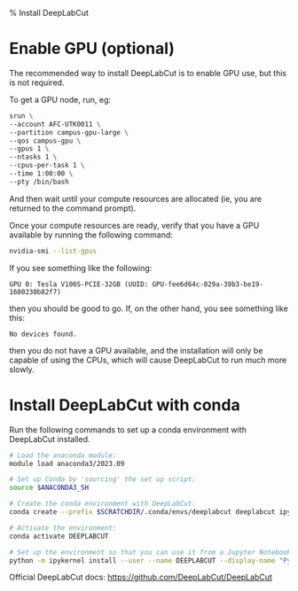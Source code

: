 % Install DeepLabCut


Enable GPU (optional)
=====================

The recommended way to install DeepLabCut is to enable GPU use, but this is not
required.

To get a GPU node, run, eg:

```bash
srun \
--account AFC-UTK0011 \
--partition campus-gpu-large \
--qos campus-gpu \
--gpus 1 \
--ntasks 1 \
--cpus-per-task 1 \
--time 1:00:00 \
--pty /bin/bash
```

And then wait until your compute resources are allocated (ie, you are returned
to the command prompt).

Once your compute resources are ready, verify that you have a GPU available by
running the following command:

```bash
nvidia-smi --list-gpus
```

If you see something like the following:

```output
GPU 0: Tesla V100S-PCIE-32GB (UUID: GPU-fee6d64c-029a-39b3-be19-1600230b82f7)
```

then you should be good to go. If, on the other hand, you see something like
this:

```output
No devices found.
```

then you do not have a GPU available, and the installation will only be
capable of using the CPUs, which will cause DeepLabCut to run much more slowly.


Install DeepLabCut with conda
=============================

Run the following commands to set up a conda environment with DeepLabCut
installed.

```bash
# Load the anaconda module:
module load anaconda3/2023.09

# Set up Conda by 'sourcing' the set up script:
source $ANACONDA3_SH

# Create the conda environment with DeepLabCut:
conda create --prefix $SCRATCHDIR/.conda/envs/deeplabcut deeplabcut ipykernel --yes

# Activate the environment:
conda activate DEEPLABCUT

# Set up the environment so that you can use it from a Jupyter Notebook:
python -m ipykernel install --user --name DEEPLABCUT --display-name "Python (DEEPLABCUT)"
```


Official DeepLabCut docs: https://github.com/DeepLabCut/DeepLabCut

<!-- END -->
